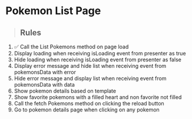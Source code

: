 # Pokemon List Page

> ## Rules
1. ✅ Call the List Pokemons method on page load
2. Display loading when receiving isLoading event from presenter as true
3. Hide loading when receiving isLoading event from presenter as false
4. Display error message and hide list when receiving event from pokemonsData with error
5. Hide error message and display list when receiving event from pokemonsData with data
6. Show pokemon details based on template
7. Show favorite pokemons with a filled heart and non favorite not filled
8. Call the fetch Pokemons method on clicking the reload button
9. Go to pokemon details page when clicking on any pokemon